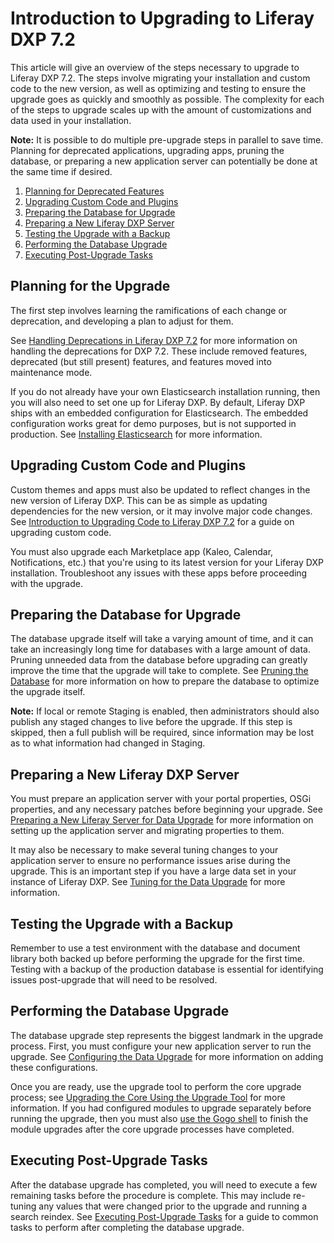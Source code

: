 # Introduction to Upgrading to Liferay DXP 7.2

This article will give an overview of the steps necessary to upgrade to Liferay DXP 7.2. The steps involve migrating your installation and custom code to the new version, as well as optimizing and testing to ensure the upgrade goes as quickly and smoothly as possible. The complexity for each of the steps to upgrade scales up with the amount of customizations and data used in your installation.

**Note:** It is possible to do multiple pre-upgrade steps in parallel to save time. Planning for deprecated applications, upgrading apps, pruning the database, or preparing a new application server can potentially be done at the same time if desired.

1. [Planning for Deprecated Features](#planning-for-deprecated-features)
1. [Upgrading Custom Code and Plugins](#upgrading-custom-code-and-plugins)
1. [Preparing the Database for Upgrade](#preparing-the-database-for-upgrade)
1. [Preparing a New Liferay DXP Server](#preparing-a-new-liferay-dxp-server)
1. [Testing the Upgrade with a Backup](#testing-the-upgrade-with-a-backup)
1. [Performing the Database Upgrade](#performing-the-database-upgrade)
1. [Executing Post-Upgrade Tasks](#executing-post-upgrade-tasks)

## Planning for the Upgrade

The first step involves learning the ramifications of each change or deprecation, and developing a plan to adjust for them.

See [Handling Deprecations in Liferay DXP 7.2](./98-handling-deprecations-in-liferay-dxp-7-2.md) for more information on handling the deprecations for DXP 7.2. These include removed features, deprecated (but still present) features, and features moved into maintenance mode.

If you do not already have your own Elasticsearch installation running, then you will also need to set one up for Liferay DXP. By default, Liferay DXP ships with an embedded configuration for Elasticsearch. The embedded configuration works great for demo purposes, but is not supported in production. See [Installing Elasticsearch](https://help.liferay.com/hc/en-us/articles/360028711132-Installing-Elasticsearch) for more information.

## Upgrading Custom Code and Plugins

Custom themes and apps must also be updated to reflect changes in the new version of Liferay DXP. This can be as simple as updating dependencies for the new version, or it may involve major code changes. See [Introduction to Upgrading Code to Liferay DXP 7.2](https://help.liferay.com/hc/en-us/articles/360029316391-Introduction-to-Upgrading-Code-to-Liferay-DXP-7-2) for a guide on upgrading custom code.

You must also upgrade each Marketplace app (Kaleo, Calendar, Notifications, etc.) that you're using to its latest version for your Liferay DXP installation. Troubleshoot any issues with these apps before proceeding with the upgrade.

## Preparing the Database for Upgrade

The database upgrade itself will take a varying amount of time, and it can take an increasingly long time for databases with a large amount of data. Pruning unneeded data from the database before upgrading can greatly improve the time that the upgrade will take to complete. See [Pruning the Database](./02-pruning-the-database.md) for more information on how to prepare the database to optimize the upgrade itself.

**Note:** If local or remote Staging is enabled, then administrators should also publish any staged changes to live before the upgrade. If this step is skipped, then a full publish will be required, since information may be lost as to what information had changed in Staging.

## Preparing a New Liferay DXP Server

You must prepare an application server with your portal properties, OSGi properties, and any necessary patches before beginning your upgrade. See [Preparing a New Liferay Server for Data Upgrade](./05-preparing-a-new-application-server-for-liferay-dxp.md) for more information on setting up the application server and migrating properties to them.

It may also be necessary to make several tuning changes to your application server to ensure no performance issues arise during the upgrade. This is an important step if you have a large data set in your instance of Liferay DXP. See [Tuning for the Data Upgrade](./02-tuning-for-the-data-upgrade.md) for more information.

## Testing the Upgrade with a Backup

Remember to use a test environment with the database and document library both backed up before performing the upgrade for the first time. Testing with a backup of the production database is essential for identifying issues post-upgrade that will need to be resolved.

## Performing the Database Upgrade

The database upgrade step represents the biggest landmark in the upgrade process. First, you must configure your new application server to run the upgrade. See [Configuring the Data Upgrade](./03-configuring-the-data-upgrade.md) for more information on adding these configurations.

Once you are ready, use the upgrade tool to perform the core upgrade process; see [Upgrading the Core Using the Upgrade Tool](./04-upgrading-the-core-using-the-upgrade-tool.md) for more information. If you had configured modules to upgrade separately before running the upgrade, then you must also [use the Gogo shell](./05-upgrading-modules-using-gogo-shell.md) to finish the module upgrades after the core upgrade processes have completed.

## Executing Post-Upgrade Tasks

After the database upgrade has completed, you will need to execute a few remaining tasks before the procedure is complete. This may include re-tuning any values that were changed prior to the upgrade and running a search reindex. See [Executing Post-Upgrade Tasks](./07-executing-post-upgrade-tasks.md) for a guide to common tasks to perform after completing the database upgrade.
